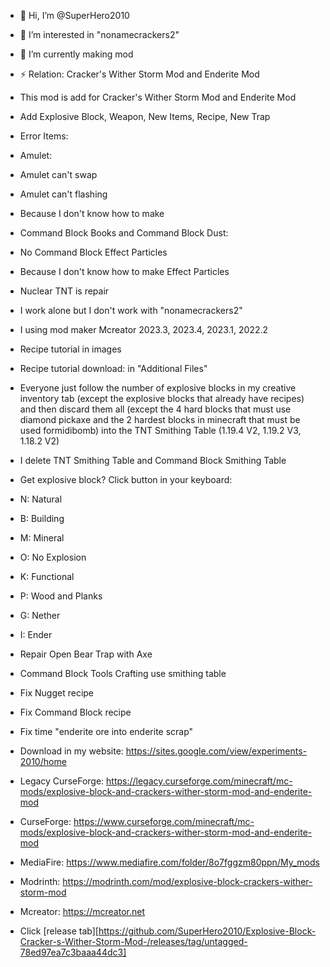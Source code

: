 - 👋 Hi, I’m @SuperHero2010
- 👀 I’m interested in "nonamecrackers2"
- 🌱 I’m currently making mod
- ⚡ Relation: Cracker's Wither Storm Mod and Enderite Mod
- This mod is add for Cracker's Wither Storm Mod and Enderite Mod

- Add Explosive Block, Weapon, New Items, Recipe, New Trap

- Error Items:

- Amulet:

+ Amulet can't swap

+ Amulet can't flashing

+ Because I don't know how to make

- Command Block Books and Command Block Dust:

+ No Command Block Effect Particles

+ Because I don't know how to make Effect Particles

- Nuclear TNT is repair 

- I work alone but I don't work with "nonamecrackers2"

- I using mod maker Mcreator 2023.3, 2023.4, 2023.1, 2022.2

- Recipe tutorial in images

- Recipe tutorial download: in "Additional Files"

- Everyone just follow the number of explosive blocks in my creative inventory tab (except the explosive blocks that already have recipes) and then discard them all (except the 4 hard blocks that must use diamond pickaxe and the 2 hardest blocks in minecraft that must be used formidibomb) into the TNT Smithing Table (1.19.4 V2, 1.19.2 V3, 1.18.2 V2)

- I delete TNT Smithing Table and Command Block Smithing Table

- Get explosive block? Click button in your keyboard:

+ N: Natural

+ B: Building

+ M: Mineral

+ O: No Explosion

+ K: Functional

+ P: Wood and Planks

+ G: Nether

+ I: Ender

- Repair Open Bear Trap with Axe

- Command Block Tools Crafting use smithing table

- Fix Nugget recipe

- Fix Command Block recipe

- Fix time "enderite ore into enderite scrap"

- Download in my website: https://sites.google.com/view/experiments-2010/home

- Legacy CurseForge: https://legacy.curseforge.com/minecraft/mc-mods/explosive-block-and-crackers-wither-storm-mod-and-enderite-mod

- CurseForge: https://www.curseforge.com/minecraft/mc-mods/explosive-block-and-crackers-wither-storm-mod-and-enderite-mod

- MediaFire: https://www.mediafire.com/folder/8o7fggzm80ppn/My_mods

- Modrinth: https://modrinth.com/mod/explosive-block-crackers-wither-storm-mod

- Mcreator: https://mcreator.net
- Click [release tab][https://github.com/SuperHero2010/Explosive-Block-Cracker-s-Wither-Storm-Mod-/releases/tag/untagged-78ed97ea7c3baaa44dc3]
<!---
SuperHero2010/SuperHero2010 is a ✨ special ✨ repository because its `README.md` (this file) appears on your GitHub profile.
You can click the Preview link to take a look at your changes.
--->
